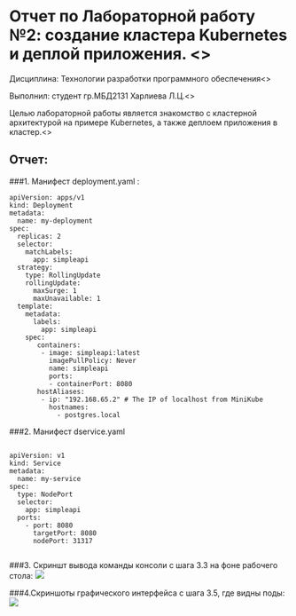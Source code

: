 # Отчет по Лабораторной работу №2: создание кластера Kubernetes и деплой приложения. <>

Дисциплина: Технологии разработки программного обеспечения<>

Выполнил: студент гр.МБД2131 Харлиева Л.Ц.<>

Целью лабораторной работы является знакомство с кластерной архитектурой на примере Kubernetes, а также деплоем приложения в кластер.<>

## Отчет:

###1. Манифест deployment.yaml :
````
apiVersion: apps/v1
kind: Deployment
metadata:
  name: my-deployment
spec:
  replicas: 2
  selector:
    matchLabels:
      app: simpleapi
  strategy:
    type: RollingUpdate
    rollingUpdate:
      maxSurge: 1
      maxUnavailable: 1 
  template:
    metadata:
      labels:
        app: simpleapi
    spec:
       containers:
        - image: simpleapi:latest
          imagePullPolicy: Never 
          name: simpleapi
          ports:
          - containerPort: 8080
       hostAliases:
        - ip: "192.168.65.2" # The IP of localhost from MiniKube
          hostnames:
            - postgres.local
````

###2. Манифест dservice.yaml
````

apiVersion: v1
kind: Service
metadata:
  name: my-service
spec:
  type: NodePort
  selector: 
    app: simpleapi
  ports:
    - port: 8080
      targetPort: 8080
      nodePort: 31317
  
````

###3. Скриншт вывода команды консоли с шага 3.3 на фоне рабочего стола: 
![](/Users/liubasha/Desktop/image1.png) 


###4.Скриншоты графического интерфейса с шага 3.5, где видны поды:
![](/Users/liubasha/Desktop/image2.png) 
